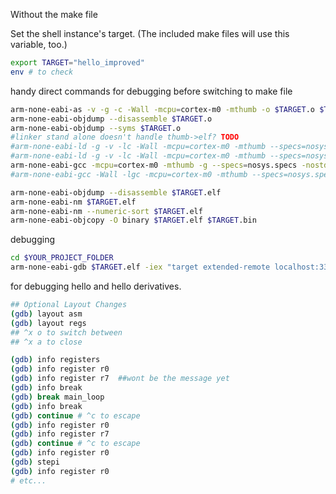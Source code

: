 
Without the make file

Set the shell instance's target. (The included make files will use this variable, too.) 

```zsh
export TARGET="hello_improved"
env # to check
```

handy direct commands for debugging before switching to make file

```zsh
arm-none-eabi-as -v -g -c -Wall -mcpu=cortex-m0 -mthumb -o $TARGET.o $TARGET.s
arm-none-eabi-objdump --disassemble $TARGET.o
arm-none-eabi-objdump --syms $TARGET.o
#linker stand alone doesn't handle thumb->elf? TODO
#arm-none-eabi-ld -g -v -lc -Wall -mcpu=cortex-m0 -mthumb --specs=nosys.specs -nostdlib -lgcc -T./$TARGET.ld -o $TARGET.elf $TARGET.o
#arm-none-eabi-ld -g -v -lc -Wall -mcpu=cortex-m0 -mthumb --specs=nosys.specs -nostdlib -lgcc -T./$TARGET.ld -o $TARGET.elf $TARGET.o
arm-none-eabi-gcc -mcpu=cortex-m0 -mthumb -g --specs=nosys.specs -nostdlib -lgcc -T./$TARGET.ld -o $TARGET.elf $TARGET.o
#arm-none-eabi-gcc -Wall -lgc -mcpu=cortex-m0 -mthumb --specs=nosys.specs -nostdlib  $TARGET.o -T./$TARGET.ld -o $TARGET.elf

arm-none-eabi-objdump --disassemble $TARGET.elf
arm-none-eabi-nm $TARGET.elf
arm-none-eabi-nm --numeric-sort $TARGET.elf
arm-none-eabi-objcopy -O binary $TARGET.elf $TARGET.bin
```

debugging

```bash
cd $YOUR_PROJECT_FOLDER
arm-none-eabi-gdb $TARGET.elf -iex "target extended-remote localhost:3333"
```

for debugging hello and hello derivatives. 

```zsh
## Optional Layout Changes
(gdb) layout asm
(gdb) layout regs  
## ^x o to switch between
## ^x a to close

(gdb) info registers
(gdb) info register r0
(gdb) info register r7  ##wont be the message yet
(gdb) info break
(gdb) break main_loop
(gdb) info break
(gdb) continue # ^c to escape
(gdb) info register r0
(gdb) info register r7
(gdb) continue # ^c to escape
(gdb) info register r0
(gdb) stepi
(gdb) info register r0
# etc...
```
```